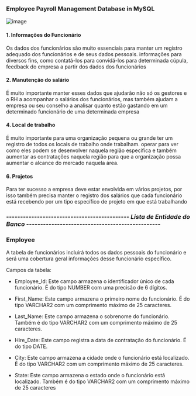 ### Employee Payroll Management Database in MySQL

![image](https://github.com/EduardoVitorInocencio/employeePayrollManagementSystem/assets/136349773/6dc8e018-b25e-4a57-9300-fdca7de25d3a)

#### 1. Informações do Funcionário
   
   Os dados dos funcionários são muito essenciais para manter um registro adequado dos funcionários e de seus dados pessoais.
   informações para diversos fins, como contatá-los para convidá-los para determinada cúpula, feedback do
   empresa a partir dos dados dos funcionários

#### 2. Manutenção do salário

   É muito importante manter esses dados que ajudarão não só os gestores e o RH a acompanhar o
   salários dos funcionários, mas também ajudam a empresa ou seu conselho a analisar quanto estão gastando em um
   determinado funcionário de uma determinada empresa

#### 4. Local de trabalho
   É muito importante para uma organização pequena ou grande ter um registro de todos os locais de trabalho onde trabalham.
   operar para ver como eles podem se desenvolver naquela região específica e também aumentar as contratações naquela região
   para que a organização possa aumentar o alcance do mercado naquela área.

#### 6. Projetos
   Para ter sucesso a empresa deve estar envolvida em vários projetos, por isso também precisa manter o
   registro dos salários que cada funcionário está recebendo por um tipo específico de projeto em que está trabalhando


### -------------------------------------------- _Lista de Entidade do Banco_  ------------------------------------------------

### Employee
A tabela de funcionários incluirá todos os dados pessoais do funcionário e será uma cobertura geral
informações desse funcionário específico.

Campos da tabela:

- Employee_Id: Este campo armazena o identificador único de cada funcionário. É do tipo NUMBER com uma precisão de 6 dígitos.

- First_Name: Este campo armazena o primeiro nome do funcionário. É do tipo VARCHAR2 com um comprimento máximo de 25 caracteres.

- Last_Name: Este campo armazena o sobrenome do funcionário. Também é do tipo VARCHAR2 com um comprimento máximo de 25 caracteres.

- Hire_Date: Este campo registra a data de contratação do funcionário. É do tipo DATE.

- City: Este campo armazena a cidade onde o funcionário está localizado. É do tipo VARCHAR2 com um comprimento máximo de 25 caracteres.

- State: Este campo armazena o estado onde o funcionário está localizado. Também é do tipo VARCHAR2 com um comprimento máximo de 25 caracteres

